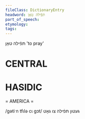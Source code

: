 ```yaml
---
fileClass: DictionaryEntry
headword: תּפֿילה טאָן
part_of_speech: 
etymology: 
tags: 
---
```

תּפֿילה טאָן
'to pray'

CENTRAL
========

HASIDIC
=======
= AMERICA = 

/gətiˑn tfɩlə cɩ gɔt/ געטון תּפֿילה צו גאָט